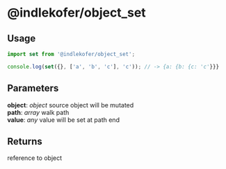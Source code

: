 # @indlekofer/object_set

## Usage

```js
import set from '@indlekofer/object_set';

console.log(set({}, ['a', 'b', 'c'], 'c')); // -> {a: {b: {c: 'c'}}}
```

## Parameters

  **object**: *object* source object will be mutated  
  **path**: *array* walk path  
  **value**: *any* value will be set at path end  

## Returns

  reference to object  
